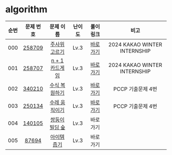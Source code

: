 # algorithm

| 순번  |                                                 문제 번호                                                 |                                                   문제 이름                                                   | 난이도  |                                 풀이 링크                                  |              비고              |
|:---:|:-----------------------------------------------------------------------------------------------------:|:---------------------------------------------------------------------------------------------------------:|:----:|:----------------------------------------------------------------------:|:----------------------------:|
| 000 | <a href="https://school.programmers.co.kr/learn/courses/30/lessons/258709" target="_blank">258709</a> |   <a href="https://school.programmers.co.kr/learn/courses/30/lessons/258709" target="_blank">주사위고르기</a>   | Lv.3 | <a href="./solve/src/pg258709/Solution.java" target="_blank">바로 가기</a> | 2024 KAKAO WINTER INTERNSHIP |
| 001 | <a href="https://school.programmers.co.kr/learn/courses/30/lessons/258707" target="_blank">258707</a> | <a href="https://school.programmers.co.kr/learn/courses/30/lessons/258707" target="_blank">n + 1 카드게임</a> | Lv.3 | <a href="./solve/src/pg258707/Solution.java" target="_blank">바로 가기</a> | 2024 KAKAO WINTER INTERNSHIP |
| 002 | <a href="https://school.programmers.co.kr/learn/courses/30/lessons/340210" target="_blank">340210</a> |  <a href="https://school.programmers.co.kr/learn/courses/30/lessons/340210" target="_blank">수식 복원하기</a>   | Lv.3 | <a href="./solve/src/pg340210/Solution.java" target="_blank">바로 가기</a> |         PCCP 기출문제 4번         |
| 003 | <a href="https://school.programmers.co.kr/learn/courses/30/lessons/250134" target="_blank">250134</a> |  <a href="https://school.programmers.co.kr/learn/courses/30/lessons/250134" target="_blank">수레 움직이기</a>   | Lv.3 | <a href="./solve/src/pg250134/Solution.java" target="_blank">바로 가기</a> |         PCCP 기출문제 4번         |
| 004 | <a href="https://school.programmers.co.kr/learn/courses/30/lessons/140105" target="_blank">140105</a> |  <a href="https://school.programmers.co.kr/learn/courses/30/lessons/140105" target="_blank">쌍둥이 빌딩 숲</a>  | Lv.3 |                              <a>바로 가기</a>                              |                              |
| 005 |  <a href="https://school.programmers.co.kr/learn/courses/30/lessons/87694" target="_blank">87694</a>  |   <a href="https://school.programmers.co.kr/learn/courses/30/lessons/87694" target="_blank">아이템 줍기</a>    | Lv.3 |                              <a>바로 가기</a>                              |                              |

[//]: # (|000|<a href="https://www.acmicpc.net/problem/18258" target="_blank">18258</a>|<a href="https://www.acmicpc.net/problem/18258" target="_blank">큐 2</a>|<img height="25px" width="25px" src="https://static.solved.ac/tier_small/7.svg"/>|<a href="./../../solution/data_structure/18258" target="_blank">바로 가기</a>|)

